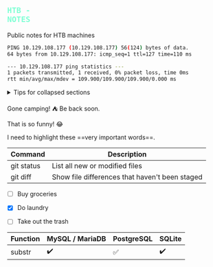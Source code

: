 ## <code style="color : Aquamarine">HTB - NOTES</code>
Public notes for HTB machines
```bash
PING 10.129.108.177 (10.129.108.177) 56(124) bytes of data.
64 bytes from 10.129.108.177: icmp_seq=1 ttl=127 time=110 ms

--- 10.129.108.177 ping statistics ---
1 packets transmitted, 1 received, 0% packet loss, time 0ms
rtt min/avg/max/mdev = 109.900/109.900/109.900/0.000 ms
```

<details>

<summary>Tips for collapsed sections</summary>

### You can add a header

You can add text within a collapsed section. 

You can add an image or a code block, too.

```ruby
   puts "Hello World"
```

</details>

Gone camping! :tent: Be back soon.

That is so funny! :joy:

I need to highlight these ==very important words==.


| Command | Description |
| --- | --- |
| git status | List all new or modified files |
| git diff | Show file differences that haven't been staged |


- [ ] Buy groceries
- [x] Do laundry
- [ ] Take out the trash


Function | MySQL / MariaDB | PostgreSQL | SQLite
:------------ | :-------------| :-------------| :-------------
substr | :heavy_check_mark: |  :white_check_mark: | :heavy_check_mark: